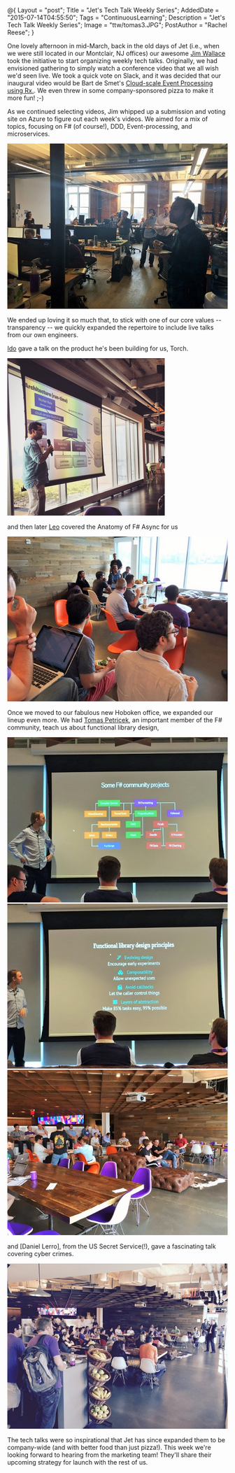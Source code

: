 @{
    Layout = "post";
    Title = "Jet's Tech Talk Weekly Series";
    AddedDate = "2015-07-14T04:55:50";
    Tags = "ContinuousLearning";
    Description = "Jet's Tech Talk Weekly Series";
    Image = "ttw/tomas3.JPG";
    PostAuthor = "Rachel Reese";
}

One lovely afternoon in mid-March, back in the old days of Jet (i.e., when we were still located in our Montclair, NJ offices) our awesome [Jim Wallace](http://extroverteddeveloper.com/) took the initiative to start organizing weekly tech talks. Originally, we had envisioned gathering to simply watch a conference video that we all wish we'd seen live. We took a quick vote on Slack, and it was decided that our inaugural video would be Bart de Smet's [Cloud-scale Event Processing using Rx.](http://www.infoq.com/presentations/cloud-rx). We even threw in some company-sponsored pizza to make it more fun! ;-) 

As we continued selecting videos, Jim whipped up a submission and voting site on Azure to figure out each week's videos. We aimed for a mix of topics, focusing on F# (of course!), DDD, Event-processing, and microservices. 

<!-- more --> 

![JetTechnology folks watching Bart de Smet's Cloud-scale Event Processing using Rx.](/images/ttw/bart.JPG) 

We ended up loving it so much that, to stick with one of our core values -- transparency -- we quickly expanded the repertoire to include live talks from our own engineers.

[Ido](https://www.linkedin.com/in/isamuelson) gave a talk on the product he's been building for us, Torch. 

![Ido showing off Torch 2.0](/images/ttw/ido.png)

and then later [Leo](https://twitter.com/eulerfx) covered the Anatomy of F# Async for us

![Leo covering F# Async](/images/ttw/leo-async.jpg)

Once we moved to our fabulous new Hoboken office, we expanded our lineup even more. We had [Tomas Petricek](https://twitter.com/tomaspetricek/), an important member of the F# community, teach us about functional library design, 

![Tomas showing some community projects](/images/ttw/tomas1.JPG) ![Tomas listing functional library design principles](/images/ttw/tomas2.JPG) ![The crowd at JetHQ for Tomas's talk](/images/ttw/tomas3.JPG)

and [Daniel Lerro], from the US Secret Service(!), gave a fascinating talk covering cyber crimes.

![Daniel Lerro talking about cyber crimes](/images/ttw/daniel.jpg)

The tech talks were so inspirational that Jet has since expanded them to be company-wide (and with better food than just pizza!). This week we're looking forward to hearing from the marketing team! They'll share their upcoming strategy for launch with the rest of us.
